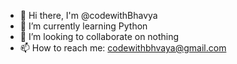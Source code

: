 - 👋 Hi there, I'm @codewithBhavya
- 🌱 I’m currently learning Python
- 👯 I’m looking to collaborate on nothing 
- 📫 How to reach me: codewithbhvaya@gmail.com
